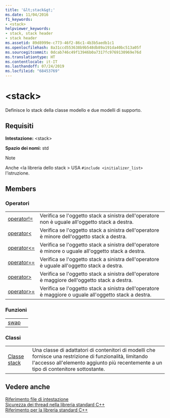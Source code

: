 ```yaml
---
title: '&lt;stack&gt;'
ms.date: 11/04/2016
f1_keywords:
- <stack>
helpviewer_keywords:
- stack, stack header
- stack header
ms.assetid: 89d8999e-c773-46f2-86c1-4b3b5aedb1c1
ms.openlocfilehash: 8a31ccd553638b9b548db89a191da40bc513a05f
ms.sourcegitcommit: 0dcab746c49f13946b0a7317fc9769130969e76d
ms.translationtype: HT
ms.contentlocale: it-IT
ms.lasthandoff: 07/24/2019
ms.locfileid: "68453769"
---
```

# <a name="ltstackgt"></a>&lt;stack&gt;

Definisce lo stack della classe modello e due modelli di supporto.

## <a name="requirements"></a>Requisiti

**Intestazione:** \<stack>

**Spazio dei nomi:** std

> [!NOTE]
> Anche \<la libreria dello stack > USA `#include <initializer_list>` l'istruzione.

## <a name="members"></a>Members

### <a name="operators"></a>Operatori

|||
|-|-|
|[operator!=](../standard-library/stack-operators.md#op_neq)|Verifica se l'oggetto stack a sinistra dell'operatore non è uguale all'oggetto stack a destra.|
|[operator<](../standard-library/stack-operators.md#op_lt)|Verifica se l'oggetto stack a sinistra dell'operatore è minore dell'oggetto stack a destra.|
|[operator\<=](../standard-library/stack-operators.md#op_lt_eq)|Verifica se l'oggetto stack a sinistra dell'operatore è minore o uguale all'oggetto stack a destra.|
|[operator==](../standard-library/stack-operators.md#op_eq_eq)|Verifica se l'oggetto stack a sinistra dell'operatore è uguale all'oggetto stack a destra.|
|[operator>](../standard-library/stack-operators.md#op_gt)|Verifica se l'oggetto stack a sinistra dell'operatore è maggiore dell'oggetto stack a destra.|
|[operator>=](../standard-library/stack-operators.md#op_gt_eq)|Verifica se l'oggetto stack a sinistra dell'operatore è maggiore o uguale all'oggetto stack a destra.|

### <a name="functions"></a>Funzioni

|||
|-|-|
|[swap]()||

### <a name="classes"></a>Classi

|||
|-|-|
|[Classe stack](../standard-library/stack-class.md)|Una classe di adattatori di contenitori di modelli che fornisce una restrizione di funzionalità, limitando l'accesso all'elemento aggiunto più recentemente a un tipo di contenitore sottostante.|

## <a name="see-also"></a>Vedere anche

[Riferimento file di intestazione](../standard-library/cpp-standard-library-header-files.md)\
[Sicurezza dei thread nella libreria standard C++](../standard-library/thread-safety-in-the-cpp-standard-library.md)\
[Riferimento per la libreria standard C++](../standard-library/cpp-standard-library-reference.md)
